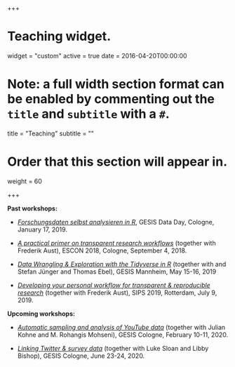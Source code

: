 +++
# Teaching widget.
widget = "custom"
active = true
date = 2016-04-20T00:00:00

# Note: a full width section format can be enabled by commenting out the `title` and `subtitle` with a `#`.
title = "Teaching"
subtitle = ""

# Order that this section will appear in.
weight = 60

+++

**Past workshops:**

- [*Forschungsdaten selbst analysieren in R*](https://github.com/jobreu/gesis_dataday_19), GESIS Data Day, Cologne, January 17, 2019.

- [*A practical primer on transparent research workflows*](https://github.com/crsh/psych-transparency-guide_workshop) (together with Frederik Aust), ESCON 2018, Cologne, September 4, 2018.

- [*Data Wrangling & Exploration with the Tidyverse in R*](https://github.com/jobreu/tidyverse-workshop-gesis-2019) (together with and Stefan Jünger and Thomas Ebel), GESIS Mannheim, May 15-16, 2019

- [*Developing your personal workflow for transparent & reproducible research*](https://github.com/crsh/psych-transparency-guide_workshop/archive/v0.3.zip) (together with Frederik Aust), SIPS 2019, Rotterdam, July 9, 2019.

**Upcoming workshops:**

- [*Automatic sampling and analysis of YouTube data*](https://training.gesis.org/?site=pDetails&child=full&pID=0x94462B6E0610447EB34C0A702811ECCF&lang=en_US) (together with Julian Kohne and M. Rohangis Mohseni), GESIS Cologne, February 10-11, 2020.

- [*Linking Twitter & survey data*](https://training.gesis.org/?site=pDetails&child=full&pID=0x50AFEB41D3B34A09A1F067452267DFC5) (together with Luke Sloan and Libby Bishop), GESIS Cologne, June 23-24, 2020.